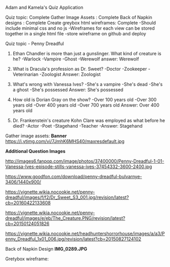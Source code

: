 Adam and Kamela's Quiz Application

Quiz topic: Complete
Gather Image Assets : Complete
Back of Napkin designs : Complete
Create greybox html wireframes: Complete
    -Should include minimal css and no js
    -Wireframes for each view can be stored together in a single html file
    -store wireframe on github and deploy


Quiz topic - Penny Dreadful

1) Ethan Chandler is more than just a gunslinger. What kind of creature is he?
-Warlock
-Vampire
-Ghost
-Werewolf
answer: Werewolf

2) What is Dracula's profession as Dr. Sweet?
-Doctor
-Zookeeper
-Veterinarian
-Zoologist
Answer: Zoologist

3) What's wrong with Vanessa Ives?
-She's a vampire
-She's dead
-She's a ghost
-She's possessed
Answer: She's possessed

4) How old is Dorian Gray on the show?
-Over 100 years old
-Over 300 years old
-Over 400 years old
-Over 700 years old
Answer: Over 400 years old

5) Dr. Frankenstein's creature Kohn Clare was employed as what before he died?
-Actor
-Poet
-Stagehand
-Teacher
-Answer: Stagehand



Gather image assets:
**Banner**
https://i.ytimg.com/vi/7JmhK6MHS40/maxresdefault.jpg

**Additional Question Images**

http://images6.fanpop.com/image/photos/37400000/Penny-Dreadful-1-01-Vanessa-Ives-episode-stills-vanessa-ives-37454332-3600-2400.jpg

https://www.goodfon.com/download/penny-dreadful-bulvarnye-3406/1440x900/

https://vignette.wikia.nocookie.net/penny-dreadful/images/f/f2/Dr_Sweet_S3_001.jpg/revision/latest?cb=20160422133608

https://vignette.wikia.nocookie.net/penny-dreadful/images/e/eb/The_Creature.PNG/revision/latest?cb=20150124051826

https://vignette.wikia.nocookie.net/headhuntershorrorhouse/images/a/a3/Penny_Dreadful_1x01_006.jpg/revision/latest?cb=20150827124102



Back of Napkin Design
**IMG_0289.JPG**



Gretybox wireframe:
